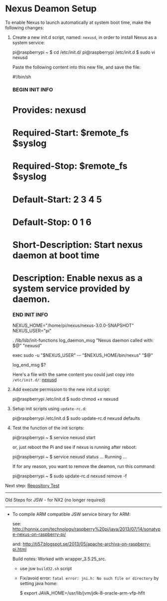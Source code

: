 Nexus Deamon Setup
==================
   
   To enable Nexus to launch automatically at system boot time, make the following changes:
   
   1. Create a new init.d script, named: `nexusd`, in order to install Nexus as a system service: 
   
        pi@raspberrypi ~ $ cd /etc/init.d/
        pi@raspberrypi /etc/init.d $ sudo vi nexusd
        
      Paste the following content into this new file, and save the file:
   
        #!/bin/sh
        ### BEGIN INIT INFO
        # Provides:          nexusd
        # Required-Start:    $remote_fs $syslog
        # Required-Stop:     $remote_fs $syslog
        # Default-Start:     2 3 4 5
        # Default-Stop:      0 1 6
        # Short-Description: Start nexus daemon at boot time
        # Description:       Enable nexus as a system service provided by daemon.
        ### END INIT INFO
      
        NEXUS_HOME="/home/pi/nexus/nexus-3.0.0-SNAPSHOT"
        NEXUS_USER="pi"
        
        . /lib/lsb/init-functions
        log_daemon_msg "Nexus daemon called with: $@" "nexusd"
        
        exec sudo -u "$NEXUS_USER" -- "$NEXUS_HOME/bin/nexus" "$@"
        
        log_end_msg $?       

      Here's a file with the same content you could just copy into `/etc/init.d/`: [nexusd](scripts/nexusd)
        
   3. Add execute permission to the new init.d script:

        pi@raspberrypi /etc/init.d $ sudo chmod +x nexusd        

   4. Setup init scripts using `update-rc.d`:
   
        pi@raspberrypi /etc/init.d $ sudo update-rc.d nexusd defaults
        
   5. Test the function of the init scripts:
   
        pi@raspberrypi ~ $ service nexusd start
        
      or, just reboot the Pi and see if nexus is running after reboot:
      
        pi@raspberrypi ~ $ service nexusd status
        ...
        Running ...
        
      If for any reason, you want to remove the deamon, run this command:
      
        pi@raspberrypi ~ $ sudo update-rc.d nexusd remove -f
        

   
Next step: [Repository Test](repotest.html)



-----------------

 Old Steps for JSW - for NX2 (no longer required)

 ---------------------------
   
 - To compile ARM compatible JSW service binary for ARM:
    
    see: http://honnix.com/technology/raspberry%20pi/java/2013/07/14/sonatype-nexus-on-raspberry-pi/
    
    and: http://ti57.blogspot.se/2013/05/apache-archiva-on-raspberry-pi.html

    Build notes: Worked with wrapper_3.5.25_src.
   
    - use jsw `build32.sh` script
   
    - Fix/avoid error: `fatal error: jni.h: No such file or directory` by setting java home: 
   
        $ export JAVA_HOME=/usr/lib/jvm/jdk-8-oracle-arm-vfp-hflt


